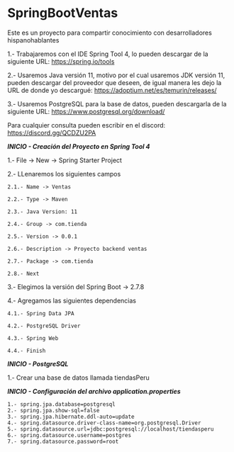 # SpringBootVentas
Este es un proyecto para compartir conocimiento con desarrolladores hispanohablantes

1.- Trabajaremos con el IDE Spring Tool 4, lo pueden descargar de la siguiente URL: https://spring.io/tools

2.- Usaremos Java versión 11, motivo por el cual usaremos JDK versión 11, pueden descargar del proveedor que deseen, de igual manera les dejo la URL de donde yo descargué: https://adoptium.net/es/temurin/releases/

3.- Usaremos PostgreSQL para la base de datos, pueden descargarla de la siguiente URL: https://www.postgresql.org/download/

Para cualquier consulta pueden escribir en el discord: https://discord.gg/QCDZU2PA

*******************INICIO - Creación del Proyecto en Spring Tool 4*******************

1.- File -> New -> Spring Starter Project

2.- LLenaremos los siguientes campos

	2.1.- Name -> Ventas

  	2.2.- Type -> Maven

	2.3.- Java Version: 11

  	2.4.- Group -> com.tienda

 	2.5.- Version -> 0.0.1

  	2.6.- Description -> Proyecto backend ventas

  	2.7.- Package -> com.tienda

  	2.8.- Next

3.- Elegimos la versión del Spring Boot -> 2.7.8

4.- Agregamos las siguientes dependencias

	4.1.- Spring Data JPA

  	4.2.- PostgreSQL Driver

  	4.3.- Spring Web

  	4.4.- Finish


*******************INICIO - PostgreSQL*******************

1.- Crear una base de datos llamada tiendasPeru


*******************INICIO - Configuración del archivo application.properties*******************

	1.- spring.jpa.database=postgresql
	2.- spring.jpa.show-sql=false
	3.- spring.jpa.hibernate.ddl-auto=update
	4.- spring.datasource.driver-class-name=org.postgresql.Driver
	5.- spring.datasource.url=jdbc:postgresql://localhost/tiendasperu
	6.- spring.datasource.username=postgres
	7.- spring.datasource.password=root




